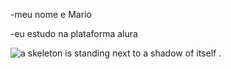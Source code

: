 -meu nome e Mario

-eu estudo na plataforma alura

![a skeleton is standing next to a shadow of itself .
](https://media.tenor.com/7mv2nAy8SDQAAAAi/skeleton-dancing.gif)
